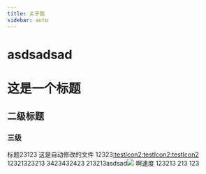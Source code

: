 ```yaml
---
title: 关于我
sidebar: auto
---
```

# asdsadsad
# 这是一个标题
## 二级标题

### 三级
标题23123
这是自动修改的文件
12323[:testIcon2](图片库)[:testIcon2](图片库)[:testIcon2](图片库)
12321323213
3423432423
213213asdsad[![](http://127.0.0.1:7001\public\uploads\2021\03\03\1614758279903323.jpg )](http://www.baidu.com )
啊速度
123213
213
123













